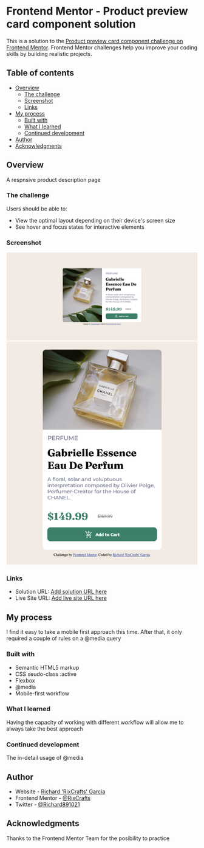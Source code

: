 # Frontend Mentor - Product preview card component solution

This is a solution to the [Product preview card component challenge on Frontend Mentor](https://www.frontendmentor.io/challenges/product-preview-card-component-GO7UmttRfa). Frontend Mentor challenges help you improve your coding skills by building realistic projects. 

## Table of contents

- [Overview](#overview)
  - [The challenge](#the-challenge)
  - [Screenshot](#screenshot)
  - [Links](#links)
- [My process](#my-process)
  - [Built with](#built-with)
  - [What I learned](#what-i-learned)
  - [Continued development](#continued-development)
- [Author](#author)
- [Acknowledgments](#acknowledgments)

## Overview
A respnsive product description page 

### The challenge

Users should be able to:

- View the optimal layout depending on their device's screen size
- See hover and focus states for interactive elements

### Screenshot

![Web Version](./design/Screenshot%20Desktop.png)
![Mobile Version](./design/Screenshot%20Mobile.png)

### Links

- Solution URL: [Add solution URL here](https://your-solution-url.com)
- Live Site URL: [Add live site URL here](https://your-live-site-url.com)

## My process
I find it easy to take a mobile first approach this time. After that, it only required a couple of rules on a @media query

### Built with

- Semantic HTML5 markup
- CSS seudo-class :active
- Flexbox
- @media
- Mobile-first workflow

### What I learned

Having the capacity of working with different workflow will allow me to always take the best approach

### Continued development

The in-detail usage of @media

## Author

- Website - [Richard 'RixCrafts' Garcia](https://www.your-site.com)
- Frontend Mentor - [@RixCrafts](https://www.frontendmentor.io/profile/RixCrafts)
- Twitter - [@Richard891021](https://twitter.com/Richard891021)

## Acknowledgments

Thanks to the Frontend Mentor Team for the posibility to practice
